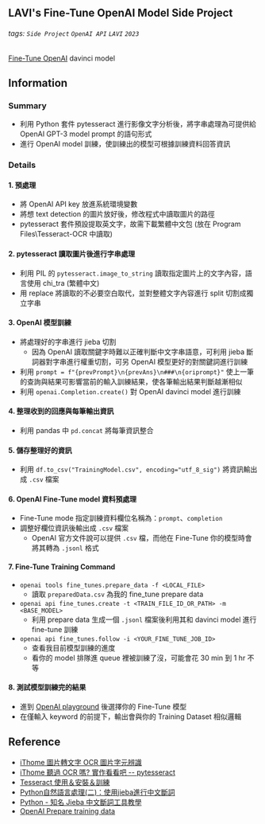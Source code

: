 ## LAVI's Fine-Tune OpenAI Model Side Project
###### tags: `Side Project` `OpenAI API` `LAVI` `2023` 
[Fine-Tune OpenAI](https://platform.openai.com/docs/guides/fine-tuning/fine-tuning) davinci model

## Information
### Summary
- 利用 Python 套件 pytesseract 進行影像文字分析後，將字串處理為可提供給 OpenAI GPT-3 model prompt 的語句形式
- 進行 OpenAI model 訓練，使訓練出的模型可根據訓練資料回答資訊

### Details
#### 1. 預處理
- 將 OpenAI API key 放進系統環境變數
- 將想 text detection 的圖片放好後，修改程式中讀取圖片的路徑
- pytesseract 套件預設提取英文字，故需下載繁體中文包 (放在 Program Files\Tesseract-OCR 中讀取)

#### 2. pytesseract 讀取圖片後進行字串處理
- 利用 PIL 的 `pytesseract.image_to_string` 讀取指定圖片上的文字內容，語言使用 chi_tra (繁體中文)
- 用 replace 將讀取的不必要空白取代，並對整體文字內容進行 split 切割成獨立字串

#### 3. OpenAI 模型訓練
- 將處理好的字串進行 jieba 切割
    - 因為 OpenAI 讀取關鍵字時難以正確判斷中文字串語意，可利用 jieba 斷詞器對字串進行權重切割，可另 OpenAI 模型更好的對關鍵詞進行訓練
- 利用 `prompt = f"{prevPrompt}\n{prevAns}\n###\n{oriprompt}"` 使上一筆的查詢與結果可影響當前的輸入訓練結果，使各筆輸出結果判斷越漸相似
- 利用 `openai.Completion.create()` 對 OpenAI davinci model 進行訓練

#### 4. 整理收到的回應與每筆輸出資訊
- 利用 pandas 中 `pd.concat` 將每筆資訊整合

#### 5. 儲存整理好的資訊
- 利用 `df.to_csv("TrainingModel.csv", encoding="utf_8_sig")` 將資訊輸出成 `.csv` 檔案

#### 6. OpenAI Fine-Tune model 資料預處理
- Fine-Tune mode 指定訓練資料欄位名稱為：`prompt`、`completion`
- 調整好欄位資訊後輸出成 `.csv` 檔案
    - OpenAI 官方文件說可以提供 `.csv` 檔，而他在 Fine-Tune 你的模型時會將其轉為 `.jsonl` 格式

#### 7. Fine-Tune Training Command
- `openai tools fine_tunes.prepare_data -f <LOCAL_FILE>`
    - 讀取 `preparedData.csv` 為我的 fine_tune prepare data
- `openai api fine_tunes.create -t <TRAIN_FILE_ID_OR_PATH> -m <BASE_MODEL>`
    - 利用 prepare data 生成一個 `.jsonl` 檔案後利用其和 davinci model 進行 fine-tune 訓練
- `openai api fine_tunes.follow -i <YOUR_FINE_TUNE_JOB_ID>`
    - 查看我目前模型訓練的進度
    - 看你的 model 排隊進 queue 裡被訓練了沒，可能會花 30 min 到 1 hr 不等
    
#### 8. 測試模型訓練完的結果
- 進到 [OpenAI playground](https://platform.openai.com/playground) 後選擇你的 Fine-Tune 模型
- 在僅輸入 keyword 的前提下，輸出會與你的 Training Dataset 相似邏輯

## Reference
- [iThome 圖片轉文字 OCR 圖片字元辨識](https://ithelp.ithome.com.tw/articles/10289536)
- [iThome 聽過 OCR 嗎? 實作看看吧 -- pytesseract](https://ithelp.ithome.com.tw/articles/10227263)
- [Tesseract 使用＆安裝＆訓練](https://hackmd.io/@DCT/Tesseract-OCR-%E6%96%87%E5%AD%97%E8%BE%A8%E8%AD%98)
- [Python自然語言處理(二)：使用jieba進行中文斷詞](https://yanwei-liu.medium.com/python%E8%87%AA%E7%84%B6%E8%AA%9E%E8%A8%80%E8%99%95%E7%90%86-%E4%BA%8C-%E4%BD%BF%E7%94%A8jieba%E9%80%B2%E8%A1%8C%E4%B8%AD%E6%96%87%E6%96%B7%E8%A9%9E-faf7828141a4)
- [Python - 知名 Jieba 中文斷詞工具教學](https://blog.kennycoder.io/2020/02/12/Python-%E7%9F%A5%E5%90%8DJieba%E4%B8%AD%E6%96%87%E6%96%B7%E8%A9%9E%E5%B7%A5%E5%85%B7%E6%95%99%E5%AD%B8/)
- [OpenAI Prepare training data](https://platform.openai.com/docs/guides/fine-tuning/prepare-training-data)
